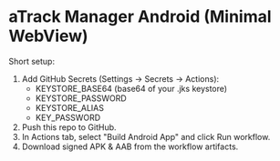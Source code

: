 # aTrack Manager Android (Minimal WebView)

Short setup:
1. Add GitHub Secrets (Settings → Secrets → Actions):
   - KEYSTORE_BASE64   (base64 of your .jks keystore)
   - KEYSTORE_PASSWORD
   - KEYSTORE_ALIAS
   - KEY_PASSWORD
2. Push this repo to GitHub.
3. In Actions tab, select "Build Android App" and click Run workflow.
4. Download signed APK & AAB from the workflow artifacts.
